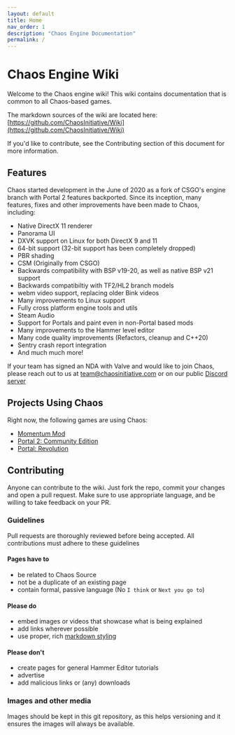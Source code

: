 ```yaml
---
layout: default
title: Home
nav_order: 1
description: "Chaos Engine Documentation"
permalink: /
---
```


# Chaos Engine Wiki

Welcome to the Chaos engine wiki! This wiki contains documentation that is
common to all Chaos-based games.

The markdown sources of the wiki are located here:
[https://github.com/ChaosInitiative/Wiki](https://github.com/ChaosInitiative/Wiki)

If you'd like to contribute, see the Contributing section of this document for
more information.

## Features

Chaos started development in the June of 2020 as a fork of CSGO's engine branch
with Portal 2 features backported. Since its inception, many features, fixes and
other improvements have been made to Chaos, including:

- Native DirectX 11 renderer
- Panorama UI
- DXVK support on Linux for both DirectX 9 and 11
- 64-bit support (32-bit support has been completely dropped)
- PBR shading
- CSM (Originally from CSGO)
- Backwards compatibility with BSP v19-20, as well as native BSP v21 support
- Backwards compatibiltiy with TF2/HL2 branch models
- webm video support, replacing older Bink videos
- Many improvements to Linux support
- Fully cross platform engine tools and utils
- Steam Audio
- Support for Portals and paint even in non-Portal based mods
- Many improvements to the Hammer level editor
- Many code quality improvements (Refactors, cleanup and C++20)
- Sentry crash report integration
- And much much more!

If your team has signed an NDA with Valve and would like to join Chaos, please
reach out to us at team@chaosinitiative.com or on our public
[Discord server](https://discord.gg/AhkqPBb)

## Projects Using Chaos

Right now, the following games are using Chaos:

- [Momentum Mod](https://momentum-mod.org/)
- [Portal 2: Community Edition](https://portal2communityedition.com/)
- [Portal: Revolution](https://www.moddb.com/mods/portal-revolution-spyce-software)

## Contributing

Anyone can contribute to the wiki. Just fork the repo, commit your changes and
open a pull request. Make sure to use appropriate language, and be willing to
take feedback on your PR.

### Guidelines

Pull requests are thoroughly reviewed before being accepted. All contributions
must adhere to these guidelines

#### Pages have to

- be related to Chaos Source
- not be a duplicate of an existing page
- contain formal, passive language (No `I think` or `Next you go to`)

#### Please do

- embed images or videos that showcase what is being explained
- add links wherever possible
- use proper, rich
  [markdown styling](https://github.com/adam-p/markdown-here/wiki/Markdown-Cheatsheet)

#### Please don't

- create pages for general Hammer Editor tutorials
- advertise
- add malicious links or (any) downloads

### Images and other media

Images should be kept in this git repository, as this helps versioning and it
ensures the images will always be available.
